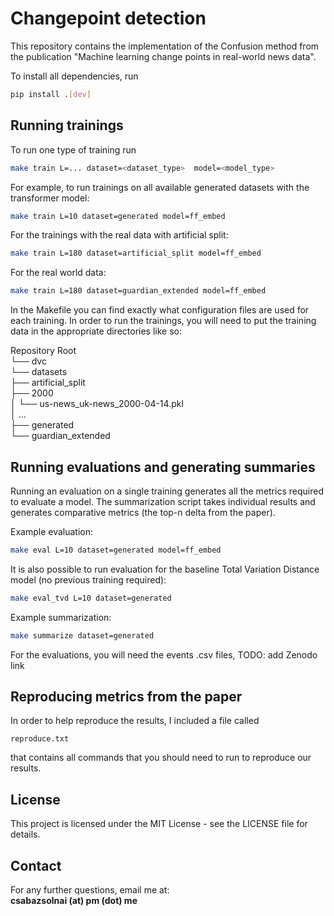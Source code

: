 # Changepoint detection

This repository contains the implementation of the Confusion method
from the publication "Machine learning change points in real-world news data".

To install all dependencies, run

```bash
pip install .[dev]
```

## Running trainings

To run one type of training run

```bash
make train L=... dataset=<dataset_type>  model=<model_type>
```

For example, to run trainings on all available generated datasets with the transformer model:

```bash
make train L=10 dataset=generated model=ff_embed
```

For the trainings with the real data with artificial split:

```bash
make train L=180 dataset=artificial_split model=ff_embed
```

For the real world data:

```bash
make train L=180 dataset=guardian_extended model=ff_embed
```

In the Makefile you can find exactly what configuration files are used for each training.
In order to run the trainings, you will need to put the training data in the appropriate directories like so:

Repository Root  
└── dvc  
    └── datasets  
        ├── artificial_split  
        ├── 2000  
        │   └── us-news_uk-news_2000-04-14.pkl  
        │   ...  
        ├── generated  
        └── guardian_extended  

## Running evaluations and generating summaries

Running an evaluation on a single training generates all the metrics required to evaluate a model. The summarization
script takes individual results and generates comparative metrics (the top-n delta from the paper).

Example evaluation:

```bash
make eval L=10 dataset=generated model=ff_embed
```

It is also possible to run evaluation for the baseline Total Variation Distance model (no previous training required):

```bash
make eval_tvd L=10 dataset=generated
```

Example summarization:

```bash
make summarize dataset=generated
```

For the evaluations, you will need the events .csv files,
TODO: add Zenodo link


## Reproducing metrics from the paper

In order to help reproduce the results, I included a file called
```
reproduce.txt
```
that contains all commands that you should need to run to reproduce our results.

## License

This project is licensed under the MIT License - see the LICENSE file for details.

## Contact

For any further questions, email me at:  
**csabazsolnai (at) pm (dot) me**

